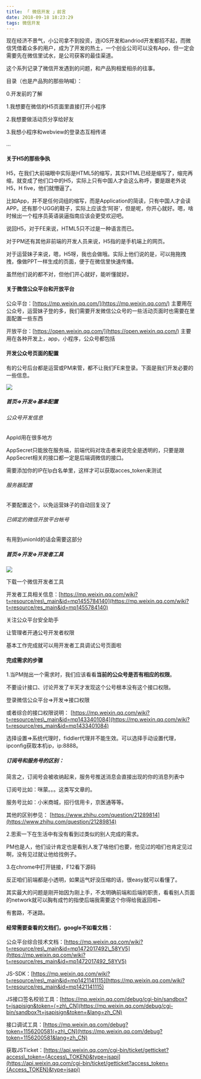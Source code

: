 ```yaml
---
title: 「 微信开发 」前言
date: 2018-09-18 18:23:29
tags: 微信开发
---
```

现在经济不景气，小公司拿不到投资，连iOS开发和andriod开发都招不起，而微信凭借着众多的用户，成为了开发的热土，一个创业公司可以没有App，但一定会需要先在微信里试水，是公司获客的最佳渠道。

这个系列记录了微信开发遇到的问题，和产品狗相爱相杀的往事。

目录（也是产品狗的那些呐喊）：

0.开发前的了解

1.我想要在微信的H5页面里直接打开小程序

2.我想要做活动页分享给好友

3.我想小程序和webview的登录态互相传递

...

#### 关于H5的那些争执

H5，在我们大前端眼中实际是HTML5的缩写，其实HTML已经是缩写了，缩完再缩，就变成了他们口中的H5，实际上只有中国人才会这么称呼，要是跟老外说H5，H five，他们就懵逼了。

比如App，并不是任何词组的缩写，而是Application的简读，只有中国人才会读APP。还有那个UGG的鞋子，实际上应该念‘阿哥’，但是呢，你开心就好。嗯，啥时候出一个程序员英语装逼指南应该会更受欢迎吧。

说回H5，对于FE来说，HTML5只不过是一种语言而已。

对于PM还有其他非前端的开发人员来说，H5指的是手机端上的网页。

对于运营妹子来说，嗯，H5呀，我也会做哦。实际上他们说的是，可以拖拖拽拽，像做PPT一样生成的页面，便于在微信里快速传播。

虽然他们说的都不对，但他们开心就好，能听懂就好。

#### 关于微信公众平台和开放平台

公众平台：[https://mp.weixin.qq.com/](https://mp.weixin.qq.com/) 主要用在公众号，运营妹子登的多，我们需要开发微信公众号的一些活动页面时也需要在里面配置一些东西

开放平台：[https://open.weixin.qq.com/](https://open.weixin.qq.com/) 主要用在各种开发上，app，小程序，公众号都包括

#### 开发公众号页面的配置

有的公号后台都是运营或PM来管，都不让我们FE来登录。下面是我们开发必要的一些信息。

![](/assets/微信公众平台-基本配置.png)

##### 首页=&gt;开发=&gt;基本配置

###### 公众号开发信息

AppId用在很多地方

AppSecret只能放在服务端，前端代码对攻击者来说完全是透明的，只要是跟AppSecret相关的接口都一定是后端调微信的接口。

需要添加你的IP在Ip白名单里，这样才可以获取acces\_token来测试

###### 服务器配置

不要配置这个，以免运营妹子的自动回复没了

###### 已绑定的微信开放平台帐号

有用到unionId的话会需要这部分

##### 首页=&gt;开发=&gt;开发者工具

![](/assets/微信公众平台-开发者工具.png)

下载一个微信开发者工具

开发者工具相关信息：[https://mp.weixin.qq.com/wiki?t=resource/res\_main&id=mp1455784140](https://mp.weixin.qq.com/wiki?t=resource/res_main&id=mp1455784140)

关注公众平台安全助手

让管理者开通公号开发者权限

基本工作完成就可以用开发者工具调试公号页面啦

#### 完成需求的步骤

1.当PM抛出一个需求时，我们应该看看**当前的公众号是否有相应的权限**。

不要设计接口、讨论开发了半天才发现这个公号根本没有这个接口权限。

登录微信公众平台=&gt;开发=&gt;接口权限

或者综合的接口权限说明： [https://mp.weixin.qq.com/wiki?t=resource/res\_main&id=mp1433401084](https://mp.weixin.qq.com/wiki?t=resource/res_main&id=mp1433401084)

选择设置=&gt;系统代理时，fiddler代理并不能生效。可以选择手动设置代理，ipconfig获取本机ip，ip:8888。

##### 订阅号和服务号的区别：

简言之，订阅号会被收纳起来，服务号推送消息会直接出现的你的消息列表中

订阅号比如：咪蒙。。。这类写文章的。

服务号比如：小米商城，招行信用卡，京医通等等。

其他的区别参见：
[https://www.zhihu.com/question/21289814](https://www.zhihu.com/question/21289814)

2.思索一下在生活中有没有看到过类似的别人完成的需求。

PM也是人，他们设计肯定也是看别人发了啥他们也要，他见过的咱们也肯定见过啊，没有见过就让他给找例子。

3.在chrome中打开链接，F12看下源码

反正咱们前端都是小透明，如果运气好没压缩的话，很easy就可以看懂了。

其实最大的问题是刚开始因为刚上手，不太明确前端和后端的职责，看看别人页面的network就可以胸有成竹的指使后端我需要这个你得给我返回啦~

有套路，不迷路。

#### 经常需要查看的文档们，google不如看文档：

公众平台综合技术文档：[https://mp.weixin.qq.com/wiki?t=resource/res\_main&id=mp1472017492\_58YV5](https://mp.weixin.qq.com/wiki?t=resource/res_main&id=mp1472017492_58YV5)

JS-SDK：[https://mp.weixin.qq.com/wiki?t=resource/res\_main&id=mp1421141115](https://mp.weixin.qq.com/wiki?t=resource/res_main&id=mp1421141115)

JS接口签名校验工具：[https://mp.weixin.qq.com/debug/cgi-bin/sandbox?t=jsapisign&token=⟨=zh\_CN](https://mp.weixin.qq.com/debug/cgi-bin/sandbox?t=jsapisign&token=&lang=zh_CN)

接口调试工具：[https://mp.weixin.qq.com/debug?token=1156200581⟨=zh\_CN](https://mp.weixin.qq.com/debug?token=1156200581&lang=zh_CN)

获取JSTicket：[https://api.weixin.qq.com/cgi-bin/ticket/getticket?access\_token={Access\_TOKEN}&type=jsapi](https://api.weixin.qq.com/cgi-bin/ticket/getticket?access_token={Access_TOKEN}&type=jsapi)
